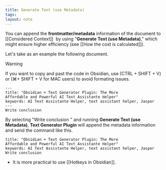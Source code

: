 ```yaml
---
title: Generate Text (use Metadata)
tags: 
layout: note 
---
```

You can append the **frontmatter/metadata** information of the document to [[Considered Context]]  by using "**Generate Text (use Metadata)**," which might ensure higher efficiency (see [[How the cost is calculated]]). 

Let's take as an example the following document.

> [!warning]
> If you want to copy and past the code in Obsidian, use (CTRL + SHIFT + V) or (⌘+ SHIFT + V for MAC users) to avoid formating issues.

```
---
title: "Obsidian + Text Generator Plugin: The More 
Affordable and Powerful AI Text Assistante Helper"
keywords: AI Text Assistante Helper, text assistant helper, Jasper
--- 
Write conclusion
```

By selecting "Write conclusion " and running **Generate Text (use Metadata)**, **Text Generator Plugin** will append the metadata information and send the command like this.

```
title: "Obsidian + Text Generator Plugin: The More 
Affordable and Powerful AI Text Assistante Helper" 
keywords: AI Text Assistante Helper, text assistant helper, Jasper 
Write conclusion  
```
* It is more practical to use [[Hotkeys in Obsidian]].